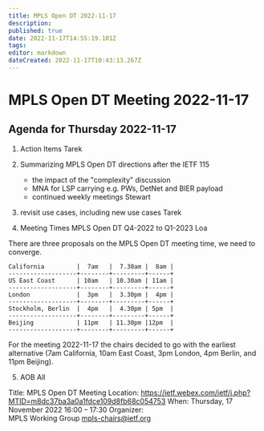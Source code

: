 ```yaml
---
title: MPLS Open DT 2022-11-17
description: 
published: true
date: 2022-11-17T14:55:19.101Z
tags: 
editor: markdown
dateCreated: 2022-11-17T10:43:13.267Z
---
```


# MPLS Open DT Meeting 2022-11-17
## **Agenda for Thursday 2022-11-17**

1. Action Items
Tarek

2. Summarizing MPLS Open DT directions after the IETF 115
   - the impact of the "complexity" discussion
   - MNA for LSP carrying e.g. PWs, DetNet and BIER payload
   - continued weekly meetings
   Stewart

3. revisit use cases, including new use cases
   Tarek

4. Meeting Times MPLS Open DT Q4-2022 to Q1-2023
   Loa

There are three proposals on the MPLS Open DT meeting time, we need to converge.



    California         |  7am   |  7.30am |  8am |
    -------------------+--------+---------+------+
    US East Coast      | 10am   | 10.30am | 11am |
    -------------------+--------+---------+------+
    London             |  3pm   |  3.30pm |  4pm |
    -------------------+--------+---------+------+
    Stockholm, Berlin  |  4pm   |  4.30pm | 5pm  |
    -------------------+--------+---------+------+
    Beijing            | 11pm   | 11.30pm |12pm  |
    -------------------+--------+---------+------+
 

For the meeting 2022-11-17 the chairs decided to go with the earliest alternative (7am California, 10am East Coast, 3pm London, 4pm Berlin, and 11pm Beijing).

5. AOB
All

Title: 	MPLS Open DT Meeting
Location: 	https://ietf.webex.com/ietf/j.php?MTID=m8dc37ba3a0a1fdce109d8fb68c054753
When: 	Thursday, 17 November 2022 16:00 – 17:30
Organizer: 	
MPLS Working Group <mpls-chairs@ietf.org>